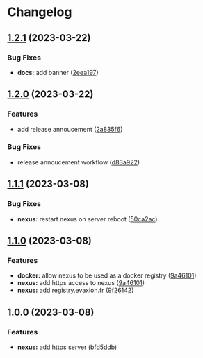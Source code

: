 # Changelog

## [1.2.1](https://github.com/evantill/evaxion-nexus/compare/v1.2.0...v1.2.1) (2023-03-22)


### Bug Fixes

* **docs:** add banner ([2eea197](https://github.com/evantill/evaxion-nexus/commit/2eea197cf5cf92d80272e49f2dec371e50341077))

## [1.2.0](https://github.com/evantill/evaxion-nexus/compare/v1.1.1...v1.2.0) (2023-03-22)


### Features

* add release annoucement ([2a835f6](https://github.com/evantill/evaxion-nexus/commit/2a835f6a27082c49ed39294b47fddd3080a47bed))


### Bug Fixes

* release annoucement workflow ([d83a922](https://github.com/evantill/evaxion-nexus/commit/d83a922076ba654f03964e21eab0f6be0aff02b1))

## [1.1.1](https://github.com/evantill/evaxion-nexus/compare/v1.1.0...v1.1.1) (2023-03-08)


### Bug Fixes

* **nexus:** restart nexus on server reboot ([50ca2ac](https://github.com/evantill/evaxion-nexus/commit/50ca2acfd47b255e0bb5fde2f5b3bf551debab5c))

## [1.1.0](https://github.com/evantill/evaxion-nexus/compare/v1.0.0...v1.1.0) (2023-03-08)


### Features

* **docker:** allow nexus to be used as a docker registry ([9a46101](https://github.com/evantill/evaxion-nexus/commit/9a461016010ab709faf1e87740bb42d91c62d328))
* **nexus:** add https access to nexus ([9a46101](https://github.com/evantill/evaxion-nexus/commit/9a461016010ab709faf1e87740bb42d91c62d328))
* **nexus:** add registry.evaxion.fr ([9f26142](https://github.com/evantill/evaxion-nexus/commit/9f261428b5dd145bb6f68dc486fb150e3c5f017e))

## 1.0.0 (2023-03-08)


### Features

* **nexus:** add https server ([bfd5ddb](https://github.com/evantill/evaxion-nexus/commit/bfd5ddbceb9149dbb6cf58b56e64eca0b3c74c69))
